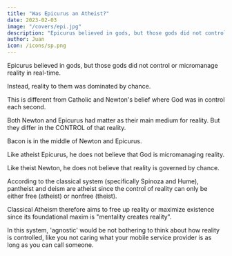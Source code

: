 ```yaml
---
title: "Was Epicurus an Atheist?"
date: 2023-02-03
image: "/covers/epi.jpg"
description: "Epicurus believed in gods, but those gods did not control or micromanage reality in real-time."
author: Juan
icon: /icons/sp.png
---
```



Epicurus believed in gods, but those gods did not control or micromanage reality in real-time. 

Instead, reality to them was dominated by chance. 

This is different from Catholic and Newton's belief where God was in control each second. 

Both Newton and Epicurus had matter as their main medium for reality. But they differ in the CONTROL of that reality.

Bacon is in the middle of Newton and Epicurus. 

Like atheist Epicurus, he does not believe that God is micromanaging reality. 

Like theist Newton, he does not believe that reality is governed by chance. 

According to the classical system (specifically Spinoza and Hume), pantheist and deism are atheist since the control of reality can only be either free (atheist) or nonfree (theist). 

Classical Atheism therefore aims to free up reality or maximize existence since its foundational maxim is "mentality creates reality".  

In this system, 'agnostic' would be not bothering to think about how reality is controlled, like you not caring what your mobile service provider is as long as you can call someone. 
